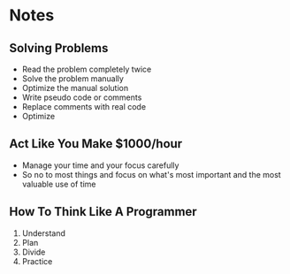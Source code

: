# Notes

## Solving Problems
- Read the problem completely twice
- Solve the problem manually
- Optimize the manual solution
- Write pseudo code or comments
- Replace comments with real code
- Optimize


## Act Like You Make $1000/hour
- Manage your time and your focus carefully
- So no to most things and focus on what's most important and the most valuable use of time


## How To Think Like A Programmer
1. Understand
2. Plan
3. Divide
4. Practice


